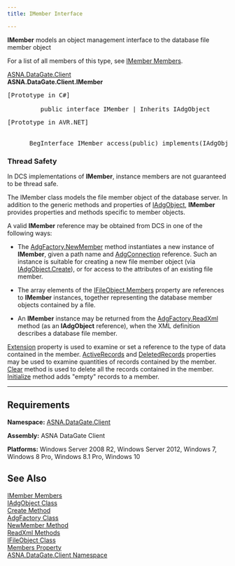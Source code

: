 ```yaml
---
title: IMember Interface

---
```


**IMember** models an object management interface to the				database file member object 

For a list of all members of this type, see <a href="dcsIMemberMembers.htm">IMember 
					Members</a>.

<a href="dcsDataGateClientNamespace.htm">ASNA.DataGate.Client</a>
        <br />
<strong>ASNA.DataGate.Client.<span>IMember</span></strong>

<pre class="prettyprint">[Prototype in C#]<br /><span>
         public interface IMember | Inherits IAdgObject</span></pre>

<pre class="prettyprint">[Prototype in AVR.NET]<br />
            
      BegInterface IMember access(public) implements(IAdgObject)</span></pre>

### Thread Safety

In DCS implementations of <strong>IMember</strong>, instance members are not guaranteed to be thread safe.

The IMember class models the file member object of the database server. In addition to the generic methods and properties of [IAdgObject](dcsIAdgObjectClass.htm), **IMember** provides properties and methods specific to member objects.

A valid **IMember** reference may be obtained from DCS in one of the following ways:

*   The [AdgFactory.NewMember](dcsAdgFactoryClassNewMemberMethod.htm) method instantiates a new instance of **IMember**, given a path name and [AdgConnection](dcsAdgConnectionClass.htm) reference. Such an instance is suitable for creating a new file member object (via [IAdgObject.Create](dcsIAdgObjectClassCreateMethod.htm)), or for access to the attributes of an existing file member.
    
*   The array elements of the [IFileObject.Members](dcsIFileObjectClassMembersProperty.htm) property are references to **IMember** instances, together representing the database member objects contained by a file.
    
*   An **IMember** instance may be returned from the [AdgFactory.ReadXml](dcsAdgFactoryClassReadXmlMethods.htm) method (as an **IAdgObject** reference), when the XML definition describes a database file member.

[Extension](dcsIMemberClassExtensionProperty.htm) property is used to examine or set a reference to the type of data contained in the member. [ActiveRecords](dcsIMemberClassActiveRecordsProperty.htm) and [DeletedRecords](dcsIMemberClassDeletedRecordsProperty.htm) properties may be used to examine quantities of records contained by the member. [Clear](dcsIMemberClassClearMethod.htm) method is used to delete all the records contained in the member. [Initialize](dcsIMemberClassInitializeMethod.htm) method adds "empty" records to a member.

------------------------------------

## Requirements

**Namespace:** [ASNA.DataGate.Client](dcsDataGateClientNamespace.htm)

**Assembly:** ASNA DataGate Client

**Platforms:** Windows Server 2008 R2, Windows Server 2012, Windows 7, Windows 8 Pro, Windows 8.1 Pro, Windows 10

## See Also

[IMember Members](dcsIMemberMembers.htm)  
[IAdgObject Class](dcsIAdgObjectClass.htm)  
[Create Method](dcsIAdgObjectClassCreateMethod.htm)  
[AdgFactory Class](dcsAdgFactoryClass.htm)  
[NewMember Method](dcsAdgFactoryClassNewMemberMethod.htm)  
[ReadXml Methods](dcsAdgFactoryClassReadXmlMethods.htm)  
[IFileObject Class](dcsIFileObjectClass.htm)  
[Members Property](dcsIFileObjectClassMembersProperty.htm)  
[ASNA.DataGate.Client Namespace](dcsDataGateClientNamespace.htm)
